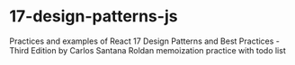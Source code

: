 # 17-design-patterns-js
Practices and examples of  React 17 Design Patterns and Best Practices - Third Edition by Carlos Santana Roldan
memoization practice with todo list
